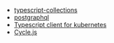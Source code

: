 - [typescript-collections](https://github.com/basarat/typescript-collections)
- [postgraphql](https://github.com/postgraphql/postgraphql)
- [Typescript client for kubernetes](https://github.com/kubernetes-client/typescript)
- [Cycle.js](https://github.com/cyclejs/cyclejs)
